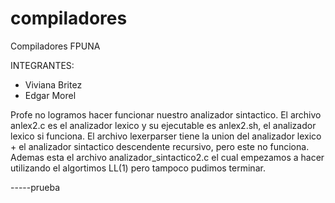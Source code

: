 compiladores
============
Compiladores FPUNA

INTEGRANTES:

* Viviana Britez
* Edgar Morel

Profe no logramos hacer funcionar nuestro analizador sintactico. El archivo anlex2.c es el analizador lexico y su ejecutable es anlex2.sh, el analizador lexico si funciona.
El archivo lexerparser tiene la union del analizador lexico + el analizador sintactico descendente recursivo, pero este no funciona. Ademas esta el archivo analizador_sintactico2.c
el cual empezamos a hacer utilizando el algortimos LL(1) pero tampoco pudimos terminar.

-----prueba
